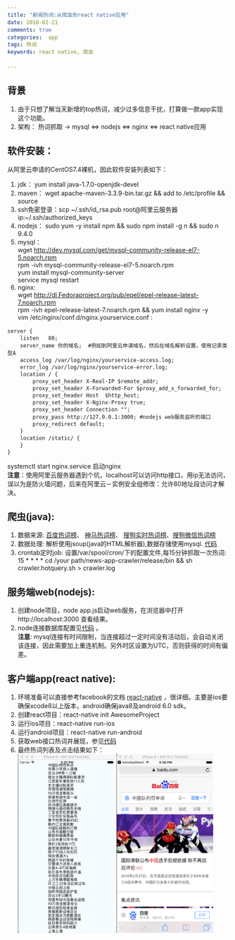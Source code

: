 ```yaml
---
title: "新闻热词:从爬虫到react native应用"
date: 2018-02-21
comments: true
categories:  app
tags: 热词
keywords: react native, 爬虫

---
```


## 背景
1. 由于只想了解当天新增的top热词，减少过多信息干扰，打算做一款app实现这个功能。
2. 架构： 热词抓取 -> mysql <=> nodejs <=> nginx <=> react native应用  

## 软件安装：
从阿里云申请的CentOS7.4裸机，因此软件安装列表如下：
1. jdk： yum install java-1.7.0-openjdk-devel
2. maven：  wget apache-maven-3.3.9-bin.tar.gz && add to /etc/profile && source  
3. ssh免密登录：scp ~/.ssh/id_rsa.pub root@阿里云服务器ip:~/.ssh/authorized_keys
4. nodejs：  sudo yum -y install npm && sudo npm install -g n && sudo n 9.4.0
5. mysql：  
  wget http://dev.mysql.com/get/mysql-community-release-el7-5.noarch.rpm  
  rpm -ivh mysql-community-release-el7-5.noarch.rpm  
  yum install mysql-community-server  
  service mysql restart
6. nginx:  
  wget http://dl.Fedoraproject.org/pub/epel/epel-release-latest-7.noarch.rpm   
  rpm -ivh epel-release-latest-7.noarch.rpm  && yum install nginx -y  
  vim /etc/nginx/conf.d/nginx.yourservice.conf :  
  ```
  server {
      listen   80;
      server_name 你的域名;  #例如到阿里云申请域名，然后在域名解析设置，使用记录类型A
      access_log /var/log/nginx/yourservice-access.log;
      error_log /var/log/nginx/yourservice-error.log;
      location / {
          proxy_set_header X-Real-IP $remote_addr;
          proxy_set_header X-Forwarded-For $proxy_add_x_forwarded_for;
          proxy_set_header Host  $http_host;
          proxy_set_header X-Nginx-Proxy true;
          proxy_set_header Connection "";
          proxy_pass http://127.0.0.1:3000; #nodejs web服务监听的端口
          proxy_redirect default;
      }
      location /static/ {
      }
  }
  ```
  systemctl start nginx.service 启动nginx  
  **注意**：使用阿里云服务器遇到个坑，localhost可以访问http接口，用ip无法访问，误以为是防火墙问题，后来在阿里云－实例安全组修改：允许80地址段访问才解决。


## 爬虫(java):
1. 数据来源: [百度热词榜](http://top.baidu.com/category?c=513&fr=topbuzz_b344_c513)、 [神马热词榜](http://api.m.sm.cn/rest?method=tools.hot&source=home&start=1)、
[搜狗实时热词榜](http://top.sogou.com/hot/shishi_1.html)、[搜狗微信热词榜](http://weixin.sogou.com/)
2. 数据处理: 解析使用jsoup(java的HTML解析器),数据存储使用mysql. [代码](https://github.com/lihonghong/news-app/tree/master/news-app-crawler)
3. crontab定时job: 设置/var/spool/cron/下的配置文件,每15分钟抓取一次热词:   
15 * * * * cd /your path/news-app-crawler/release/bin && sh crawler.hotquery.sh  > crawler.log

## 服务端web(nodejs):
1. 创建node项目，node app.js启动web服务，在浏览器中打开 http://localhost:3000 查看结果。
2. node连接数据库配置见[代码](https://github.com/lihonghong/news-app/blob/master/news-app-web/routes/database.js) 。  
**注意**:
mysql连接有时间限制，当连接超过一定时间没有活动后，会自动关闭该连接，因此需要加上重连机制。另外时区设置为UTC，否则获得的时间有偏差。

## 客户端app(react native):
1. 环境准备可以直接参考facebook的文档 [react-native](https://facebook.github.io/react-native/docs/getting-started.html) ，很详细。主要是ios要确保xcode8以上版本，android确保java8及android 6.0 sdk。  
2. 创建react项目：react-native init AwesomeProject  
3. 运行ios项目：react-native run-ios  
4. 运行android项目：react-native run-android
5. 获取web接口热词并展现，参见[代码](https://github.com/lihonghong/news-app/blob/master/newsAppReact/App.js)
6. 最终热词列表及点击结果如下：  
<img src="/images/png/hotquery.list.png" width="220" />  <img src="/images/png/hotquery.search.png" width="220"/>
